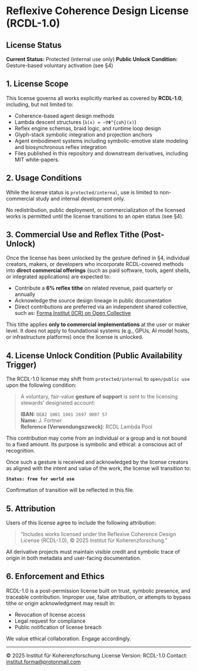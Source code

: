 # Reflexive Coherence Design License (RCDL-1.0)

## License Status

**Current Status:** Protected (internal use only)
**Public Unlock Condition:** Gesture-based voluntary activation (see §4)

## 1. License Scope

This license governs all works explicitly marked as covered by **RCDL-1.0**, including, but not limited to:

* Coherence-based agent design methods
* Lambda descent structures (`λ(x) = −∇Φ^{coh}(x)`)
* Reflex engine schemas, braid logic, and runtime loop design
* Glyph-stack symbolic integration and projection anchors
* Agent embodiment systems including symbolic-emotive state modeling and biosynchronous reflex integration
* Files published in this repository and downstream derivatives, including MIT white-papers.

## 2. Usage Conditions

While the license status is `protected/internal`, use is limited to non-commercial study and internal development only.

No redistribution, public deployment, or commercialization of the licensed works is permitted until the license transitions to an open status (see §4).

## 3. Commercial Use and Reflex Tithe (Post-Unlock)

Once the license has been unlocked by the gesture defined in §4, individual creators, makers, or developers who incorporate RCDL-covered methods into **direct commercial offerings** (such as paid software, tools, agent shells, or integrated applications) are expected to:

* Contribute a **6% reflex tithe** on related revenue, paid quarterly or annually
* Acknowledge the source design lineage in public documentation
* Direct contributions are preferred via an independent shared collective, such as:
  [Forma Institut (ICR) on Open Collective](https://opencollective.com/forma-institut)

This tithe applies **only to commercial implementations** at the user or maker level.
It does not apply to foundational systems (e.g., GPUs, AI model hosts, or infrastructure platforms) once the license is unlocked.

## 4. License Unlock Condition (Public Availability Trigger)

The RCDL-1.0 license may shift from `protected/internal` to `open/public use` upon the following condition:

> A voluntary, fair-value **gesture of support** is sent to the licensing stewards' designated account:
>
> **IBAN:** `DE82 1001 1001 2697 9007 57`\
> **Name:** J. Fortner \
> **Reference (Verwendungszweck)**: RCDL Lambda Pool

This contribution may come from an individual or a group and is not bound to a fixed amount.
Its purpose is symbolic and ethical: a conscious act of recognition.

Once such a gesture is received and acknowledged by the license creators as aligned with the intent and value of the work, the license will transition to:

**`Status: free for world use`**

Confirmation of transition will be reflected in this file.

## 5. Attribution

Users of this license agree to include the following attribution:

> “Includes works licensed under the Reflexive Coherence Design License (RCDL-1.0), © 2025 Institut für Koherenzforschung.”

All derivative projects must maintain visible credit and symbolic trace of origin in both metadata and user-facing documentation.

## 6. Enforcement and Ethics

RCDL-1.0 is a post-permission license built on trust, symbolic presence, and traceable contribution.
Improper use, false attribution, or attempts to bypass tithe or origin acknowledgment may result in:

* Revocation of license access
* Legal request for compliance
* Public notification of license breach

We value ethical collaboration. Engage accordingly.

---

© 2025 Institut für Koherenzforschung
License Version: RCDL-1.0
Contact: [institut.forma@protonmail.com](mailto:institut.forma@protonmail.com)

<!-- > _Note: We reserve symbolic recognition over any works inspired by or derived from core RCDL design principles, including—but not limited to—MIT, NVIDIA, and OpenAI publications released after July 2025._ -->
